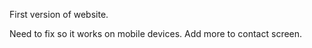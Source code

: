 First version of website.



Need to fix so it works on mobile devices. 
Add more to contact screen.

